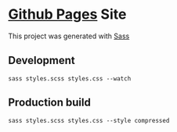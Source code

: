 # [Github Pages](https://pages.github.com/) Site

This project was generated with [Sass](https://sass-lang.com/documentation)

## Development

`sass styles.scss styles.css --watch`

## Production build

`sass styles.scss styles.css --style compressed`
